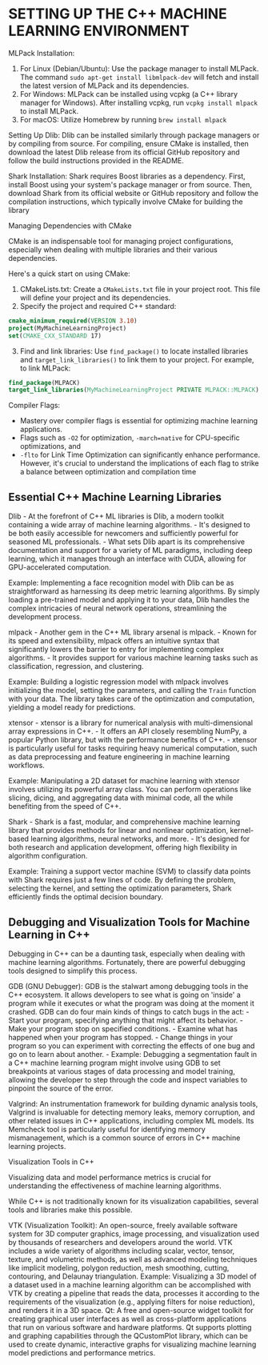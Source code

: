 # SETTING UP THE C++ MACHINE LEARNING ENVIRONMENT

MLPack Installation: 
1. For Linux (Debian/Ubuntu): Use the package manager to install MLPack. 
The command `sudo apt-get install libmlpack-dev` will fetch and install the latest version of MLPack and its dependencies. 
2. For Windows: MLPack can be installed using vcpkg (a C++ library manager for Windows). 
After installing vcpkg, run `vcpkg install mlpack` to install MLPack. 
3. For macOS: Utilize Homebrew by running `brew install mlpack`




Setting Up Dlib:
Dlib can be installed similarly through package managers or by compiling from source.
For compiling, ensure CMake is installed, then download the latest Dlib release from its official GitHub repository and follow the build instructions provided in the README.



Shark Installation: 
Shark requires Boost libraries as a dependency.
First, install Boost using your system's package manager or from source.
Then, download Shark from its official website or GitHub repository and follow the compilation instructions, which typically involve CMake for building the library





Managing Dependencies with CMake

CMake is an indispensable tool for managing project configurations, especially when dealing with multiple libraries and their various dependencies.

Here's a quick start on using CMake:
1. CMakeLists.txt: Create a `CMakeLists.txt` file in your project root.
This file will define your project and its dependencies. 
2. Specify the project and required C++ standard: 

```cmake
cmake_minimum_required(VERSION 3.10)
project(MyMachineLearningProject) 
set(CMAKE_CXX_STANDARD 17)

```


3. Find and link libraries: 
Use `find_package()` to locate installed libraries and `target_link_libraries()` to link them to your project.
For example, to link MLPack: 
```cmake 
find_package(MLPACK) 
target_link_libraries(MyMachineLearningProject PRIVATE MLPACK::MLPACK)

```


Compiler Flags: 
- Mastery over compiler flags is essential for optimizing machine learning applications. 
- Flags such as `-O2` for optimization, `-march=native` for CPU-specific optimizations, and
- `-flto` for Link Time Optimization can significantly enhance performance. However, it's crucial to understand the implications of each flag to strike a balance between optimization and compilation time


## Essential C++ Machine Learning Libraries 
Dlib 
	- At the forefront of C++ ML libraries is Dlib, a modern toolkit containing a wide array of machine learning algorithms.
	- It's designed to be both easily accessible for newcomers and sufficiently powerful for seasoned ML professionals. 
	- What sets Dlib apart is its comprehensive documentation and support for a variety of ML paradigms, including deep learning, which it manages through an interface with CUDA, allowing for GPU-accelerated computation. 

Example: Implementing a face recognition model with Dlib can be as straightforward as harnessing its deep metric learning algorithms. 
By simply loading a pre-trained model and applying it to your data, Dlib handles the complex intricacies of neural network operations, streamlining the development process. 

mlpack 
	- Another gem in the C++ ML library arsenal is mlpack. 
	- Known for its speed and extensibility, mlpack offers an intuitive syntax that significantly lowers the barrier to entry for implementing complex algorithms. 
	- It provides support for various machine learning tasks such as classification, regression, and clustering. 

Example: Building a logistic regression model with mlpack involves initializing the model, setting the parameters, and calling the `Train` function with your data. The library takes care of the optimization and computation, yielding a model ready for predictions. 

xtensor 
	- xtensor is a library for numerical analysis with multi-dimensional array expressions in C++. 
	- It offers an API closely resembling NumPy, a popular Python library, but with the performance benefits of C++. 
	- xtensor is particularly useful for tasks requiring heavy numerical computation, such as data preprocessing and feature engineering in machine learning workflows. 

Example: Manipulating a 2D dataset for machine learning with xtensor involves utilizing its powerful array class. You can perform operations like slicing, dicing, and aggregating data with minimal code, all the while benefiting from the speed of C++. 

Shark 
	- Shark is a fast, modular, and comprehensive machine learning library that provides methods for linear and nonlinear optimization, kernel-based learning algorithms, neural networks, and more. 
	- It's designed for both research and application development, offering high flexibility in algorithm configuration. 

Example: Training a support vector machine (SVM) to classify data points with Shark requires just a few lines of code. By defining the problem, selecting the kernel, and setting the optimization parameters, Shark efficiently finds the optimal decision boundary.

## Debugging and Visualization Tools for Machine Learning in C++
Debugging in C++ can be a daunting task, especially when dealing with machine learning algorithms.
Fortunately, there are powerful debugging tools designed to simplify this process. 

GDB (GNU Debugger): 
	GDB is the stalwart among debugging tools in the C++ ecosystem. It allows developers to see what is going on 'inside' a program while it executes or what the program was doing at the moment it crashed. 
	GDB can do four main kinds of things to catch bugs in the act:
	 - Start your program, specifying anything that might affect its behavior. 
	 - Make your program stop on specified conditions. 
	 - Examine what has happened when your program has stopped.
	 - Change things in your program so you can experiment with correcting the effects of one bug and go on to learn about another.
	 - Example: Debugging a segmentation fault in a C++ machine learning program might involve using GDB to set breakpoints at various stages of data processing and model training, allowing the developer to step through the code and inspect variables to pinpoint the source of the error.
	
Valgrind: 
	An instrumentation framework for building dynamic analysis tools,
	 Valgrind is invaluable for detecting memory leaks, memory corruption, and other related issues in C++ applications, including complex ML models. 
	 Its Memcheck tool is particularly useful for identifying memory mismanagement, which is a common source of errors in C++ machine learning projects. 
	 
Visualization Tools in C++ 

Visualizing data and model performance metrics is crucial for understanding the effectiveness of machine learning algorithms. 

While C++ is not traditionally known for its visualization capabilities, several tools and libraries make this possible.

VTK (Visualization Toolkit): 
	An open-source, freely available software system for 3D computer graphics, image processing, and visualization used by thousands of researchers and developers around the world. 
	VTK includes a wide variety of algorithms including scalar, vector, tensor, texture, and volumetric methods, as well as advanced modeling techniques like implicit modeling, polygon reduction, mesh smoothing, cutting, contouring, and Delaunay triangulation.
	 Example: Visualizing a 3D model of a dataset used in a machine learning algorithm can be accomplished with VTK by creating a pipeline that reads the data, processes it according to the requirements of the visualization (e.g., applying filters for noise reduction), and renders it in a 3D space. 
Qt: 
	A free and open-source widget toolkit for creating graphical user interfaces as well as cross-platform applications that run on various software and hardware platforms.
	 Qt supports plotting and graphing capabilities through the QCustomPlot library, which can be used to create dynamic, interactive graphs for visualizing machine learning model predictions and performance metrics.